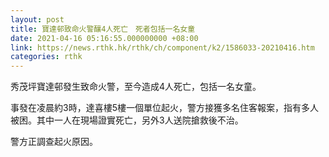 ```yaml
---
layout: post
title: 寶達邨致命火警釀4人死亡　死者包括一名女童
date: 2021-04-16 05:16:55.000000000 +08:00
link: https://news.rthk.hk/rthk/ch/component/k2/1586033-20210416.htm
categories: rthk
---
```


秀茂坪寶達邨發生致命火警，至今造成4人死亡，包括一名女童。

事發在凌晨約3時，達喜樓5樓一個單位起火，警方接獲多名住客報案，指有多人被困。其中一人在現場證實死亡，另外3人送院搶救後不治。

警方正調查起火原因。
